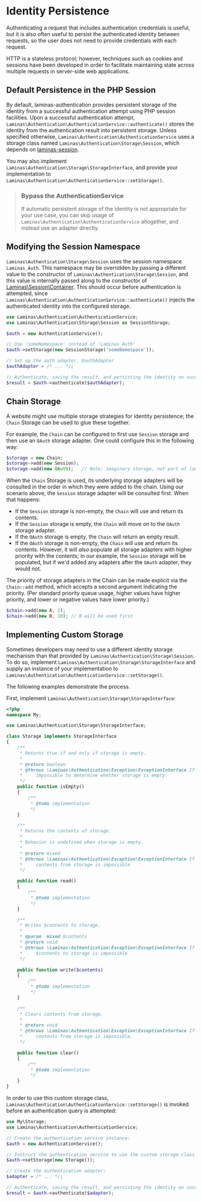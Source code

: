 # Identity Persistence

Authenticating a request that includes authentication credentials is useful, but
it is also often useful to persist the authenticated identity between requests, so
the user does not need to provide credentials with each request.

HTTP is a stateless protocol; however, techniques such as cookies and sessions
have been developed in order to facilitate maintaining state across multiple
requests in server-side web applications.

## Default Persistence in the PHP Session

By default, laminas-authentication provides persistent storage of the identity from a successful
authentication attempt using PHP session facilities. Upon a successful authentication attempt,
`Laminas\Authentication\AuthenticationService::authenticate()` stores the identity from the
authentication result into persistent storage. Unless specified otherwise,
`Laminas\Authentication\AuthenticationService` uses a storage class named
`Laminas\Authentication\Storage\Session`, which depends on
[laminas-session](https://github.com/laminas/laminas-session).

You may also implement `Laminas\Authentication\Storage\StorageInterface`, and
provide your implementation to `Laminas\Authentication\AuthenticationService::setStorage()`.

> ### Bypass the AuthenticationService
>
> If automatic persistent storage of the identity is not appropriate for your
> use case, you can skip usage of `Laminas\Authentication\AuthenticationService`
> altogether, and instead use an adapter directly.

## Modifying the Session Namespace

`Laminas\Authentication\Storage\Session` uses the session namespace `Laminas_Auth`.
This namespace may be overridden by passing a different value to the constructor
of `Laminas\Authentication\Storage\Session`, and this value is internally passed
along to the constructor of [Laminas\\Session\\Container](https://github.com/laminas/laminas-session).
This should occur before authentication is attempted, since
`Laminas\Authentication\AuthenticationService::authenticate()` injects the
authenticated identity into the configured storage.

```php
use Laminas\Authentication\AuthenticationService;
use Laminas\Authentication\Storage\Session as SessionStorage;

$auth = new AuthenticationService();

// Use 'someNamespace' instead of 'Laminas_Auth'
$auth->setStorage(new SessionStorage('someNamespace'));

// Set up the auth adapter, $authAdapter
$authAdapter = /* ... */;

// Authenticate, saving the result, and persisting the identity on success:
$result = $auth->authenticate($authAdapter);
```

## Chain Storage

A website might use multiple storage strategies for identity persistence; the
`Chain` Storage can be used to glue these together.

For example, the `Chain` can be configured to first use `Session` storage and
then use an `OAuth` storage adapter. One could configure this in the following
way:

```php
$storage = new Chain;
$storage->add(new Session);
$storage->add(new OAuth);   // Note: imaginary storage, not part of laminas-authentication
```

When the `Chain` Storage is used, its underlying storage adapters will be
consulted in the order in which they were added to the chain. Using our scenario
above, the `Session` storage adapter will be consulted first. When that happens:

- If the `Session` storage is non-empty, the `Chain` will use and return its
  contents.
- If the `Session` storage is empty, the `Chain` will move on to the `OAuth`
  storage adapter.
- If the `OAuth` storage is empty, the `Chain` will return an empty result.
- If the `OAuth` storage is non-empty, the `Chain` will use and return its
  contents. However, it will *also* populate all storage adapters with higher
  priority with the contents; in our example, the `Session` storage will be
  populated, but if we'd added any adapters after the `OAuth` adapter, they
  would not.

The priority of storage adapters in the Chain can be made explicit via the
`Chain::add` method, which accepts a second argument indicating the priority.
(Per standard priority queue usage, higher values have higher priority, and
lower or negative values have lower priority.)

```php
$chain->add(new A, 2);
$chain->add(new B, 10); // B will be used first
```

## Implementing Custom Storage

Sometimes developers may need to use a different identity storage mechanism than
that provided by `Laminas\Authentication\Storage\Session`. To do so, implement
`Laminas\Authentication\Storage\StorageInterface` and supply an instance of your
implementation to `Laminas\Authentication\AuthenticationService::setStorage()`.

The following examples demonstrate the process.

First, implement `Laminas\Authentication\Storage\StorageInterface`:

```php
<?php
namespace My;

use Laminas\Authentication\Storage\StorageInterface;

class Storage implements StorageInterface
{
    /**
     * Returns true if and only if storage is empty.
     *
     * @return boolean
     * @throws \Laminas\Authentication\Exception\ExceptionInterface If it is
     *     impossible to determine whether storage is empty.
     */
    public function isEmpty()
    {
        /**
         * @todo implementation
         */
    }

    /**
     * Returns the contents of storage.
     *
     * Behavior is undefined when storage is empty.
     *
     * @return mixed
     * @throws \Laminas\Authentication\Exception\ExceptionInterface If reading
     *     contents from storage is impossible
     */

    public function read()
    {
        /**
         * @todo implementation
         */
    }

    /**
     * Writes $contents to storage.
     *
     * @param  mixed $contents
     * @return void
     * @throws \Laminas\Authentication\Exception\ExceptionInterface If writing
     *     $contents to storage is impossible
     */

    public function write($contents)
    {
        /**
         * @todo implementation
         */
    }

    /**
     * Clears contents from storage.
     *
     * @return void
     * @throws \Laminas\Authentication\Exception\ExceptionInterface If clearing
     *     contents from storage is impossible.
     */

    public function clear()
    {
        /**
         * @todo implementation
         */
    }
}
```

In order to use this custom storage class, `Laminas\Authentication\AuthenticationService::setStorage()`
is invoked before an authentication query is attempted:

```php
use My\Storage;
use Laminas\Authentication\AuthenticationService;

// Create the authentication service instance:
$auth = new AuthenticationService();

// Instruct the authentication service to use the custom storage class:
$auth->setStorage(new Storage());

// Create the authentication adapter:
$adapter = /* ... */;

// Authenticate, saving the result, and persisting the identity on success:
$result = $auth->authenticate($adapter);
```
